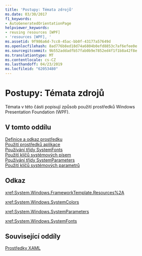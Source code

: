 ```yaml
---
title: 'Postupy: Témata zdrojů'
ms.date: 03/30/2017
f1_keywords:
- AutoGeneratedOrientationPage
helpviewer_keywords:
- reusing resources [WPF]
- 'resources [WPF], '
ms.assetid: 9f986a6d-7cc8-45ac-bb0f-43177a57649d
ms.openlocfilehash: 8ad776b8ed18d74a6804b0efd8853c7af6efee0e
ms.sourcegitcommit: 9b552addadfb57fab0b9e7852ed4f1f1b8a42f8e
ms.translationtype: MT
ms.contentlocale: cs-CZ
ms.lasthandoff: 04/23/2019
ms.locfileid: "62053480"
---
```

# <a name="resources-how-to-topics"></a>Postupy: Témata zdrojů
Témata v této části popisují způsob použití prostředků Windows Presentation Foundation (WPF).  
  
## <a name="in-this-section"></a>V tomto oddílu  
 [Definice a odkaz prostředku](how-to-define-and-reference-a-resource.md)  
 [Použití prostředků aplikace](how-to-use-application-resources.md)  
 [Používání třídy SystemFonts](how-to-use-systemfonts.md)  
 [Použití klíčů systémových písem](how-to-use-system-fonts-keys.md)  
 [Používání třídy SystemParameters](how-to-use-systemparameters.md)  
 [Použití klíčů systémových parametrů](how-to-use-system-parameters-keys.md)  
  
## <a name="reference"></a>Odkaz  
 <xref:System.Windows.FrameworkTemplate.Resources%2A>  
  
 <xref:System.Windows.SystemColors>  
  
 <xref:System.Windows.SystemParameters>  
  
 <xref:System.Windows.SystemFonts>  
  
## <a name="related-sections"></a>Související oddíly  
 [Prostředky XAML](xaml-resources.md)
